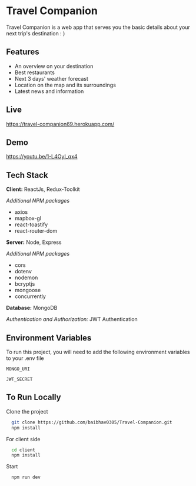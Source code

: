 # Travel Companion

Travel Companion is a web app that serves you the basic details about your next trip's destination : )

## Features

- An overview on your destination
- Best restaurants
- Next 3 days' weather forecast
- Location on the map and its surroundings
- Latest news and information

## Live

https://travel-companion69.herokuapp.com/

## Demo
https://youtu.be/1-L4OyI_qx4

## Tech Stack

**Client:** ReactJs, Redux-Toolkit

_Additional NPM packages_

- axios
- mapbox-gl
- react-toastify
- react-router-dom

**Server:** Node, Express

_Additional NPM packages_

- cors
- dotenv
- nodemon
- bcryptjs
- mongoose
- concurrently

**Database:** MongoDB

_Authentication and Authorization:_ JWT Authentication

## Environment Variables

To run this project, you will need to add the following environment variables to your .env file

`MONGO_URI`

`JWT_SECRET`

## To Run Locally

Clone the project

```bash
  git clone https://github.com/baibhav0305/Travel-Companion.git
  npm install
```

For client side

```bash
  cd client
  npm install
```

Start

```bash
  npm run dev
```
